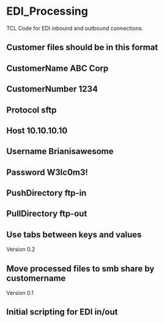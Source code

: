 # EDI_Processing
TCL Code for EDI inbound and outbound connections.
##  Customer files should be in this format
##  CustomerName     ABC Corp
##  CustomerNumber   1234
##  Protocol         sftp
##  Host       10.10.10.10
##  Username         Brianisawesome
##  Password         W3lc0m3!
##  PushDirectory    ftp-in
##  PullDirectory    ftp-out
##  Use tabs between keys and values
Version 0.2
## Move processed files to smb share by customername
Version 0.1
## Initial scripting for EDI in/out
